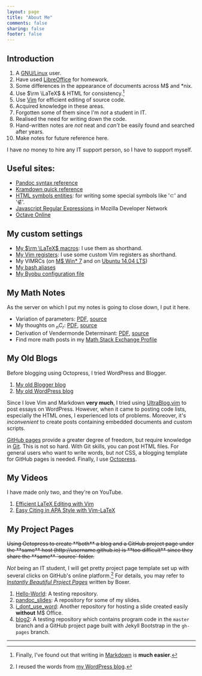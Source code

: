 ```yaml
---
layout: page
title: "About Me"
comments: false
sharing: false
footer: false
---
```


Introduction
---

1. A [GNU/Linux][GNU/Linux] user.
2. Have used [LibreOffice][LibreOffice] for homework.
3. Some differences in the appearance of documents across M\$ and
\*nix.
4. Use $\rm \LaTeX$ & HTML for consistency.[^markdown]
5. Use [Vim] for efficient editing of source code.
6. Acquired knowledge in these areas.
7. Forgotten some of them since I'm *not* a student in IT.
8. Realised the need for writing down the code.
9. Hand-written notes are *not* neat and *can't* be easily found and
searched after years.
10. Make notes for future reference here.

I have *no* money to hire any IT support person, so I have to support
myself.

[^markdown]:
    Finally, I've found out that writing in [Markdown][Markdown] is
    **much easier**.

[GNU/Linux]: https://www.gnu.org/gnu/linux-and-gnu.en.html
[LibreOffice]: https://www.libreoffice.org/
[Vim]: http://www.vim.org/
[Markdown]: http://daringfireball.net/projects/markdown/

Useful sites:
---

- [Pandoc syntax reference][pandoc]
- [Kramdown quick reference][kramdown_quickref]
- [HTML symbols entities][html_symb]: for writing some special symbols
    like '&sub;' and '&notin;'.
- [Javascript Regular Expressions][js_regex] in Mozilla Developer
    Network
- [Octave Online][octave]

[pandoc]: http://johnmacfarlane.net/pandoc/README.html#toc
[kramdown_quickref]: http://kramdown.gettalong.org/quickref.html
[html_symb]: http://www.w3schools.com/charsets/ref_utf_math.asp
[js_regex]: http://goo.gl/2jLPH
[octave]: http://octave-online.net/

My custom settings
---

- [My $\rm \LaTeX$ macros][mymacros]: I use them as shorthand.
- [My Vim registers][myvimreg]: I use some custom Vim registers as
    shorthand.
- My VIMRCs (on [M\$ Win\* 7][vimrc_ms] and on
    [Ubuntu 14.04 LTS][vimrc_ub])
- [My bash aliases][myalias]
- [My Byobu configuration file][mybyobuconf]

[mymacros]: /about/mymacros.html
[myvimreg]: /about/myvimreg.html
[vimrc_ms]: https://gist.github.com/VincentTam/abc1cbd2b2181ad69165
[vimrc_ub]: https://gist.github.com/VincentTam/2379ba75d6ad703a3786
[myalias]:  https://gist.github.com/VincentTam/31442af28f1509728469
[mybyobuconf]: /about/mybyobuconf.html

My Math Notes
---

As the server on which I put my notes is going to close down, I put it
here.

- Variation of parameters: [PDF][ODE], [source][ODE_src]
- My thoughts on ${_nC_r}$: [PDF][ncr], [source][ncr_src]
- Derivation of Vendermonde Determinant: [PDF][vendermonde],
  [source][vendermonde_src]
- Find more math posts in my [Math Stack Exchange Profile][mymathse]

[ODE]: /downloads/var-of-param.pdf
[ODE_src]: /about/ode-src.html
[ncr]: /downloads/diagram.pdf
[ncr_src]: /about/source-code-of-my-thoughts-on-ncr.html
[vendermonde]: /downloads/vendermonde-det.pdf
[vendermonde_src]: /about/src-of-ven-det.html
[mymathse]: http://math.stackexchange.com/users/290189/gnu-supporter

My Old Blogs
---

Before blogging using Octopress, I tried WordPress and Blogger.

1. [My old Blogger blog](http://blogue-un.blogspot.hk/)
2. [My old WordPress blog](http://blogueun.wordpress.com/)

Since I love Vim and Markdown **very much**, I tried using
[UltraBlog.vim][UB] to post essays on WordPress.  However, when it
came to posting code lists, especially the HTML ones, I experienced
lots of problems.  Moreover, it's *inconvenient* to create posts
containing embedded documents and custom scripts.

[GitHub pages][GitHub_pages] provide a greater degree of freedom, but
require knowledge in [Git][Git].  This is not so hard.  With Git
skills, you can post HTML files.  For general users who want to write
words, but *not* CSS, a blogging template for GitHub pages is needed.
Finally, I use [Octopress][Octopress].

[UB]: http://0x3f.org/blog/ultrablog-as-an-ultimate-vim-blogging-plugin/
[GitHub_pages]: https://pages.github.com/
[Git]: http://git-scm.com/
[Octopress]: http://octopress.org/

My Videos
---

I have made only two, and they're on YouTube.

1. [Efficient LaTeX Editing with Vim](http://youtu.be/y67t-05nFD0)
2. [Easy Citing in APA Style with Vim-LaTeX](http://youtu.be/ly8BlePO4ws)

My Project Pages
---

<del>
Using Octopress to create **both** a blog and a GitHub project page
under the **same** host (http://username.github.io) is **too
difficult** since they share the **same** `source` folder.
</del>

*Not* being an IT student, I will get pretty project page template set
up with several clicks on GitHub's online platform.[^not_it_student]
For details, you may refer to
[*Instantly Beautiful Project Pages*][inst_pp] written by Boxer.

1. [Hello-World][Hello-World]: A testing repository.
2. [pandoc_slides][pandoc_slides]: A repository for some of my slides.
3. [i_dont_use_word][i_dont_use_word]: Another repository for hosting
a slide created easily **without** M$ Office.
4. [blog2][blog2]: A testing repository which contains program code in
the `master` branch and a GitHub project page built with Jekyll
Bootstrap in the `gh-pages` branch.

---
[^not_it_student]: I reused the words from [my WordPress blog][wp_pp].

[inst_pp]: https://github.com/blog/1081-instantly-beautiful-project-pages
[Hello-World]: https://vincenttam.github.io/Hello-World
[pandoc_slides]: https://vincenttam.github.io/pandoc_slides
[i_dont_use_word]: https://vincenttam.github.io/i_dont_use_word
[blog2]: https://vincenttam.github.io/blog2
[wp_pp]: http://blogueun.wordpress.com/2014/02/03/gnupg-encryption/
